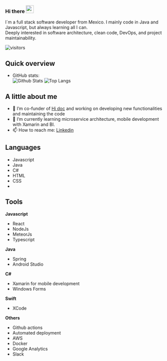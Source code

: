 ### Hi there <img src="https://media.giphy.com/media/hvRJCLFzcasrR4ia7z/giphy.gif" width="25px">

I´m a full stack software developer from Mexico. I mainly code in Java and Javascript, but always learning all I can.\
Deeply interested in software architecture, clean code, DevOps, and project maintainability.  

![visitors](https://visitor-badge.glitch.me/badge?page_id=AlanOrtega91)

## Quick overview
* GitHub stats:  
![Github Stats](https://github-readme-stats.vercel.app/api?username=AlanOrtega91&count_private=true&show_icons=true&include_all_commits=true)
![Top Langs](https://github-readme-stats.vercel.app/api/top-langs/?username=AlanOrtega91&layout=compact&count_private=true)


## A little about me

- 🔭 I’m co-funder of [Hi doc](https://www.hidoc.com.mx/) and working on developing new functionalities and maintaining the code
- 🌱 I’m currently learning microservice architecture, mobile development with Xamarin and BI.
- 📫 How to reach me: [Linkedin](https://www.linkedin.com/in/alan-ortega-samano-b5916282/) 
<!-- - 📝[Resume](https://drive.google.com/file/d/1sZ5DFLoYLKvJmgoyJc6VZs-JYROl7A9o/view) -->

## Languages

- Javascript
- Java
- C#
- HTML
- CSS
- 

## Tools

**Javascript**
- React
- NodeJs
- MeteorJs
- Typescript

**Java**
- Spring
- Android Studio

**C#**
- Xamarin for mobile development
- Windows Forms

**Swift**
- XCode

**Others**
- Github actions
- Automated deployment
- AWS
- Docker
- Google Analytics
- Slack
